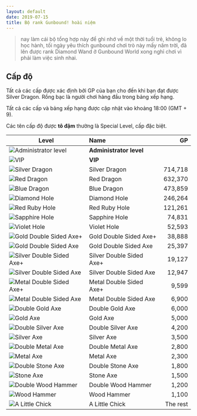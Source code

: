 ```yaml
---
layout: default
date: 2019-07-15
title: Bộ rank Gunbound! hoài niệm
---
```


> nay làm cái bộ tổng hợp này để ghi nhớ về một thời tuổi trẻ, không lo học hành, tối ngày yêu thích gunbound chơi trò này mấy năm trời, đã lên được rank Diamond Wand ở Gunbound World xong nghỉ chơi vì phải làm việc sinh nhai.

## Cấp độ

Tất cả các cấp được xác định bởi GP của bạn cho đến khi bạn đạt được Silver Dragon. Rồng bạc là người chơi hàng đầu trong bảng xếp hạng. 

Tất cả các cấp và bảng xếp hạng được cập nhật vào khoảng 18:00 (GMT + 9).

Các tên cấp độ được **tô đậm** thường là Special Level, cấp đặc biệt.

| Level        | Name           | GP  |
| ------------- |:--------------| -----:|
| ![Administrator level](https://data.tiep.me/assets/img/icons/small/rank_0.gif)      | **Administrator level** |  |
| ![VIP](https://data.tiep.me/assets/img/icons/small/rank_42.gif)      | **VIP** |  |
| ![Silver Dragon](https://data.tiep.me/assets/img/icons/small/rank_24.gif)      | Silver Dragon | 714,718 |
| ![Red Dragon](https://data.tiep.me/assets/img/icons/small/rank_23.gif)      | Red Dragon | 632,370 |
| ![Blue Dragon](https://data.tiep.me/assets/img/icons/small/rank_22.gif)      | Blue Dragon | 473,859 |
| ![Diamond Hole](https://data.tiep.me/assets/img/icons/small/rank_21.gif)      | Diamond Hole | 246,264 |
| ![Red Ruby Hole](https://data.tiep.me/assets/img/icons/small/rank_20.gif)      | Red Ruby Hole | 121,261 |
| ![Sapphire Hole](https://data.tiep.me/assets/img/icons/small/rank_19.gif)      | Sapphire Hole | 74,831 |
| ![Violet Hole](https://data.tiep.me/assets/img/icons/small/rank_18.gif)      | Violet Hole | 52,593 |
| ![Gold Double Sided Axe+	](https://data.tiep.me/assets/img/icons/small/rank_17.gif)      | Gold Double Sided Axe+	 | 38,888 |
| ![Gold Double Sided Axe](https://data.tiep.me/assets/img/icons/small/rank_16.gif)      | Gold Double Sided Axe | 25,397 |
| ![Silver Double Sided Axe+](https://data.tiep.me/assets/img/icons/small/rank_15.gif)      | Silver Double Sided Axe+ | 19,127 |
| ![Silver Double Sided Axe](https://data.tiep.me/assets/img/icons/small/rank_14.gif)      | Silver Double Sided Axe | 12,947 |
| ![Metal Double Sided Axe+](https://data.tiep.me/assets/img/icons/small/rank_13.gif)      | Metal Double Sided Axe+ | 9,599 |
| ![Metal Double Sided Axe](https://data.tiep.me/assets/img/icons/small/rank_12.gif)      | Metal Double Sided Axe | 6,900 |
| ![Double Gold Axe](https://data.tiep.me/assets/img/icons/small/rank_11.gif)      | Double Gold Axe | 6,000 |
| ![Gold Axe](https://data.tiep.me/assets/img/icons/small/rank_10.gif)      | Gold Axe | 5,000 |
| ![Double Silver Axe](https://data.tiep.me/assets/img/icons/small/rank_9.gif)      | Double Silver Axe | 4,200 |
| ![Silver Axe](https://data.tiep.me/assets/img/icons/small/rank_8.gif)      | Silver Axe | 3,500 |
| ![Double Metal Axe](https://data.tiep.me/assets/img/icons/small/rank_7.gif)      | Double Metal Axe | 2,800 |
| ![Metal Axe](https://data.tiep.me/assets/img/icons/small/rank_6.gif)      | Metal Axe | 2,300 |
| ![Double Stone Axe](https://data.tiep.me/assets/img/icons/small/rank_5.gif)      | Double Stone Axe | 1,800 |
| ![Stone Axe](https://data.tiep.me/assets/img/icons/small/rank_4.gif)      | Stone Axe | 1,500 |
| ![Double Wood Hammer](https://data.tiep.me/assets/img/icons/small/rank_3.gif)      | Double Wood Hammer | 1,200 |
| ![Wood Hammer](https://data.tiep.me/assets/img/icons/small/rank_2.gif)      | Wood Hammer | 1,100 |
| ![A Little Chick](https://data.tiep.me/assets/img/icons/small/rank_1.gif)      | A Little Chick | The rest |
